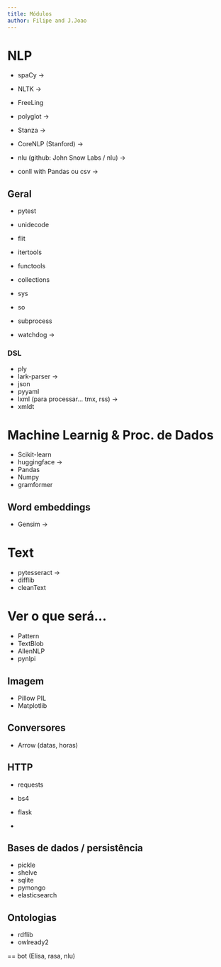 ```yaml
---
title: Módulos
author: Filipe and J.Joao
---
```


# NLP

* spaCy →
* NLTK → 
* FreeLing
* polyglot →
* Stanza →
* CoreNLP (Stanford) →
* nlu (github: John Snow Labs / nlu) →

* conll with Pandas ou csv →

## Geral

* pytest
* unidecode
* flit
* itertools
* functools
* collections
* sys
* so
* subprocess

* watchdog →

### DSL

* ply
* lark-parser →
* json
* pyyaml
* lxml   (para processar... tmx, rss) →
* xmldt 

# Machine Learnig & Proc. de Dados

* Scikit-learn
* huggingface →
* Pandas
* Numpy
* gramformer

## Word embeddings
* Gensim →

# Text

* pytesseract →
* difflib
* cleanText

# Ver o que será...

* Pattern
* TextBlob
* AllenNLP
* pynlpi

## Imagem

* Pillow PIL
* Matplotlib

## Conversores

* Arrow (datas, horas)

## HTTP

* requests
* bs4

* flask 
* 

## Bases de dados / persistência

* pickle
* shelve
* sqlite
* pymongo
* elasticsearch

## Ontologias

* rdflib
* owlready2

==
bot (Elisa, rasa, nlu)
